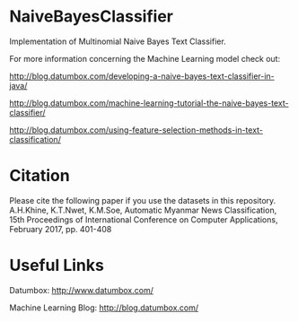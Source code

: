 NaiveBayesClassifier
====================

Implementation of Multinomial Naive Bayes Text Classifier.

For more information concerning the Machine Learning model check out:

http://blog.datumbox.com/developing-a-naive-bayes-text-classifier-in-java/

http://blog.datumbox.com/machine-learning-tutorial-the-naive-bayes-text-classifier/

http://blog.datumbox.com/using-feature-selection-methods-in-text-classification/

Citation
============
Please cite the following paper if you use the datasets in this repository. 
A.H.Khine, K.T.Nwet, K.M.Soe, Automatic Myanmar News Classification, 15th Proceedings of International Conference on Computer Applications, February 2017, pp. 401-408

Useful Links
============

Datumbox: http://www.datumbox.com/

Machine Learning Blog: http://blog.datumbox.com/
